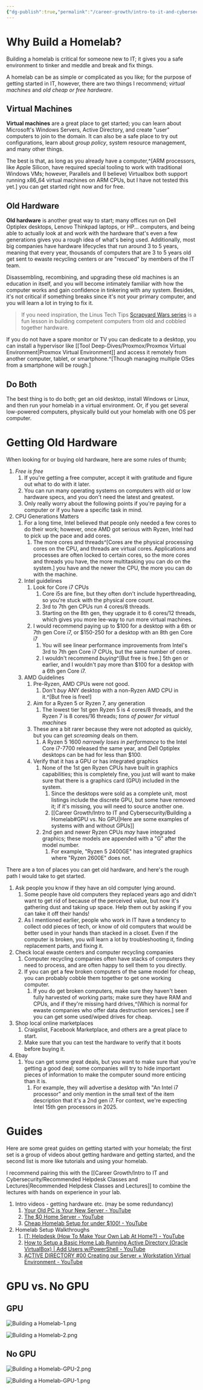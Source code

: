 ```yaml
---
{"dg-publish":true,"permalink":"/career-growth/intro-to-it-and-cybersecurity/building-a-homelab/","tags":["VM"],"noteIcon":""}
---
```


# Why Build a Homelab?
Building a homelab is critical for someone new to IT; it gives you a safe environment to tinker and meddle and break and fix things.

A homelab can be as simple or complicated as you like; for the purpose of getting started in IT, however, there are two things I recommend; *virtual machines* and *old cheap or free hardware*.

## Virtual Machines
**Virtual machines** are a great place to get started; you can learn about Microsoft's Windows Servers, Active Directory, and create "user" computers to join to the domain. It can also be a safe place to try out configurations, learn about *group policy*, system resource management, and many other things.

The best is that, as long as you already have a computer,^[ARM processors, like Apple Silicon, have required special tooling to work with traditional Windows VMs; however, Parallels and (I believe) Virtualbox both support running x86_64 virtual machines on ARM CPUs, but I have not tested this yet.] you can get started right now and for free.

## Old Hardware
**Old hardware** is another great way to start; many offices run on Dell Optiplex desktops, Lenovo Thinkpad laptops, or HP... computers, and being able to actually look at and work with the hardware that's even a few generations gives you a rough idea of what's being used. Additionally, most big companies have hardware lifecycles that run around 3 to 5 years, meaning that every year, thousands of computers that are 3 to 5 years old get sent to ewaste recycling centers or are "rescued" by members of the IT team. 

Disassembling, recombining, and upgrading these old machines is an education in itself, and you will become intimately familiar with how the computer works and gain confidence in tinkering with any system. Besides, it's not critical if something breaks since it's not your primary computer, and you will learn a lot in trying to fix it.

> If you need inspiration, the Linus Tech Tips [Scrapyard Wars series](https://www.youtube.com/watch?v=x1JA24KCAjE&list=PL8mG-RkN2uTyuEutQa79RZ0Q5u5gteUci) is a fun lesson in building competent computers from old and cobbled together hardware.

If you do not have a spare monitor or TV you can dedicate to a desktop, you can install a hypervisor like [[Tool Deep-Dives/Proxmox/Proxmox Virtual Environment\|Proxmox Virtual Environment]] and access it remotely from another computer, tablet, or smartphone.^[Though managing multiple OSes from a smartphone will be rough.]
## Do Both
The best thing is to do both; get an old desktop, install Windows or Linux, and then run your homelab in a virtual environment. Or, if you get several low-powered computers, physically build out your homelab with one OS per computer.

# Getting Old Hardware
When looking for or buying old hardware, here are some rules of thumb;

1. *Free is free*
	1. If you're getting a free computer, accept it with gratitude and figure out what to do with it later.
	2. You can run many operating systems on computers with old or low hardware specs, and you don't need the latest and greatest.
	3. Only really worry about the following points if you're paying for a computer or if you have a specific task in mind.
2. CPU Generations Matters
	1. For a long time, Intel believed that people only needed a few cores to do their work; however, once AMD got serious with Ryzen, Intel had to pick up the pace and add cores.
		1. The more cores and threads^[Cores are the physical processing cores on the CPU, and threads are virtual cores. Applications and processes are often locked to certain cores, so the more cores and threads you have, the more multitasking you can do on the system.] you have and the newer the CPU, the more you can do with the machine.
	2. Intel guidelines
		1. Look for Core i7 CPUs
			1. Core i5s are fine, but they often don't include hyperthreading, so you're stuck with the physical core count.
			2. 3rd to 7th gen CPUs run 4 cores/8 threads.
			3. Starting on the 8th gen, they upgrade it to 6 cores/12 threads, which gives you more lee-way to run more virtual machines.
		2. I would recommend paying up to $100 for a desktop with a 6th or 7th gen Core i7, or $150-250 for a desktop with an 8th gen Core i7
			1. You will see linear performance improvements from Intel's 3rd to 7th gen Core i7 CPUs, but the same number of cores.
			2. I wouldn't recommend *buying*^[But free is free.] 5th gen or earlier, and I wouldn't pay more than $100 for a desktop with a 6th gen Core i7.
	3. AMD Guidelines
		1. Pre-Ryzen, AMD CPUs were not good.
			1. Don't *buy* ANY desktop with a non-Ryzen AMD CPU in it.^[But free is free!]
		2. Aim for a Ryzen 5 or Ryzen 7, any generation
			1. The lowest tier 1st gen Ryzen 5 is 4 cores/8 threads, and the Ryzen 7 is 8 cores/16 threads; *tons of power for virtual machines*
		3. These are a bit rarer because they were not adopted as quickly, but you can get *screaming* deals on them.
			1. A Ryzen 5 1600 *narrowly loses in performance* to the Intel Core i7-7700 released the same year, and Dell Optiplex desktops can be had for less than $100. 
		4. Verify that it has a GPU or has integrated graphics
			1. None of the 1st gen Ryzen CPUs have built in graphics capabilities; this is completely fine, you just will want to make sure that there is a graphics card (GPU) included in the system.
				1. Since the desktops were sold as a complete unit, most listings include the discrete GPU, but some have removed it; if it's missing, you will need to source another one.
				2. [[Career Growth/Intro to IT and Cybersecurity/Building a Homelab#GPU vs. No GPU\|Here are some examples of systems with and without GPUs]]
			2. 2nd gen and newer Ryzen CPUs *may* have integrated graphics; these models are appended with a "G" after the model number.
				1. For example, "Ryzen 5 2400GE" has integrated graphics where "Ryzen 2600E" does not.

There are a ton of places you can get old hardware, and here's the rough path I would take to get started.

1. Ask people you know if they have an old computer lying around.
	1. Some people have old computers they replaced years ago and didn't want to get rid of because of the perceived value, but now it's gathering dust and taking up space. Help them out by asking if you can take it off their hands!
	2. As I mentioned earlier, people who work in IT have a tendency to collect odd pieces of tech, or know of old computers that would be better used in your hands than stacked in a closet. Even if the computer is broken, you will learn a lot by troubleshooting it, finding replacement parts, and fixing it.
2. Check local ewaste centers and computer recycling companies
	1. Computer recycling companies often have stacks of computers they need to process, and are often happy to sell them to you directly.
	2. If you can get a few broken computers of the same model for cheap, you can probably cobble them together to get one working computer.
		1. If you do get broken computers, make sure they haven't been fully harvested of working parts; make sure they have RAM and CPUs, and if they're missing hard drives,^[Which is normal for ewaste companies who offer data destruction services.] see if you can get some used/wiped drives for cheap.
3. Shop local online marketplaces
	1. Craigslist, Facebook Marketplace, and others are a great place to start.
	2. Make sure that you can test the hardware to verify that it boots before buying it.
4. Ebay
	1. You can get some great deals, but you want to make sure that you're getting a good deal; some companies will try to hide important pieces of information to make the computer sound more enticing than it is.
		1. For example, they will advertise a desktop with "An Intel i7 processor" and only mention in the small text of the item description that it's a 2nd gen i7. For context, we're expecting Intel 15th gen processors in 2025.

# Guides
Here are some great guides on getting started with your homelab; the first set is a group of videos about getting hardware and getting started, and the second list is more like tutorials and using your homelab.

I recommend pairing this with the [[Career Growth/Intro to IT and Cybersecurity/Recommended Helpdesk Classes and Lectures\|Recommended Helpdesk Classes and Lectures]] to combine the lectures with hands on experience in your lab.

1. Intro videos - getting hardware etc. (may be some redundancy)
	1. [Your Old PC is Your New Server - YouTube](https://www.youtube.com/watch?v=zPmqbtKwtgw)
	2. [The $0 Home Server - YouTube](https://www.youtube.com/watch?v=IuRWqzfX1ik)
	3. [Cheap Homelab Setup for under $100! - YouTube](https://www.youtube.com/watch?v=ubOMgmTQjfs)
2. Homelab Setup Walkthroughs
	1. [IT: Helpdesk (How To Make Your Own Lab At Home?) - YouTube](https://www.youtube.com/watch?v=5xt7KR8eENE)
	2. [How to Setup a Basic Home Lab Running Active Directory (Oracle VirtualBox) | Add Users w/PowerShell - YouTube](https://www.youtube.com/watch?v=MHsI8hJmggI)
	3. [ACTIVE DIRECTORY #00 Creating our Server + Workstation Virtual Environment - YouTube](https://www.youtube.com/watch?v=pKtDQtsubio&list=PL1H1sBF1VAKVoU6Q2u7BBGPsnkn-rajlp)


# GPU vs. No GPU

## GPU
![Building a Homelab-1.png](/img/user/Attachments/Building%20a%20Homelab-1.png)

![Building a Homelab-2.png](/img/user/Attachments/Building%20a%20Homelab-2.png)

## No GPU
![Building a Homelab-GPU-2.png](/img/user/Attachments/Building%20a%20Homelab-GPU-2.png)

![Building a Homelab-GPU-1.png](/img/user/Attachments/Building%20a%20Homelab-GPU-1.png)